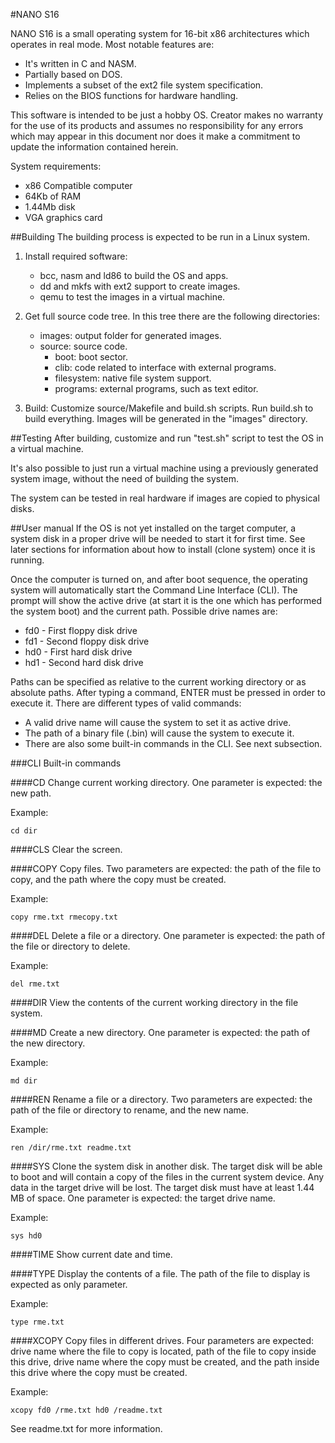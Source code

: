 #NANO S16

NANO S16 is a small operating system for 16-bit x86 architectures which operates in real mode. Most notable features are:
* It's written in C and NASM.
* Partially based on DOS.
* Implements a subset of the ext2 file system specification.
* Relies on the BIOS functions for hardware handling.

This software is intended to be just a hobby OS. Creator makes no warranty for the use of its products and assumes no responsibility for any errors which may appear in this document nor does it make a commitment to update the information contained herein.

System requirements:
* x86 Compatible computer
* 64Kb of RAM
* 1.44Mb disk
* VGA graphics card

##Building
The building process is expected to be run in a Linux system.

1. Install required software:
    * bcc, nasm and ld86 to build the OS and apps.
    * dd and mkfs with ext2 support to create images.
    * qemu to test the images in a virtual machine.

2. Get full source code tree. In this tree there are the following directories:
    * images: output folder for generated images.
    * source: source code.
        * boot: boot sector.
        * clib: code related to interface with external programs.
        * filesystem: native file system support.
        * programs: external programs, such as text editor.

3. Build: Customize source/Makefile and build.sh scripts. Run build.sh to build everything. Images will be generated in the "images" directory.

##Testing
After building, customize and run "test.sh" script to test the OS in a virtual machine.

It's also possible to just run a virtual machine using a previously generated system image, without the need of building the system.

The system can be tested in real hardware if images are copied to physical disks.

##User manual
If the OS is not yet installed on the target computer, a system disk in a proper drive will be needed to start it for first time. See later sections for information about how to install (clone system) once it is running.

Once the computer is turned on, and after boot sequence, the operating system will automatically start the Command Line Interface (CLI). The prompt will show the active drive (at start it is the one which has performed the system boot) and the current path. Possible drive names are:
* fd0 - First floppy disk drive
* fd1 - Second floppy disk drive
* hd0 - First hard disk drive
* hd1 - Second hard disk drive

Paths can be specified as relative to the current working directory or as absolute paths. After typing a command, ENTER must be pressed in order to execute it. There are different types of valid commands:
* A valid drive name will cause the system to set it as active drive.
* The path of a binary file (.bin) will cause the system to execute it.
* There are also some built-in commands in the CLI. See next subsection.

###CLI Built-in commands

####CD
Change current working directory. One parameter is expected: the new path.

Example:
```
cd dir
```

####CLS
Clear the screen.

####COPY
Copy files. Two parameters are expected: the path of the file to copy, and the path where the copy must be created.

Example:
```
copy rme.txt rmecopy.txt
```

####DEL
Delete a file or a directory. One parameter is expected: the path of the file or directory to delete.

Example:
```
del rme.txt
```

####DIR
View the contents of the current working directory in the file system.

####MD
Create a new directory. One parameter is expected: the path of the new directory.

Example:
```
md dir
```

####REN
Rename a file or a directory. Two parameters are expected: the path of the file or directory to rename, and the new name.

Example:
```
ren /dir/rme.txt readme.txt
```

####SYS
Clone the system disk in another disk. The target disk will be able to boot and will contain a copy of the files in the current system device. Any data in the target drive will be lost. The target disk must have at least 1.44 MB of space. One parameter is expected: the target drive name.

Example:
```
sys hd0
```

####TIME
Show current date and time.

####TYPE
Display the contents of a file. The path of the file to display is expected as only parameter.

Example:
```
type rme.txt
```

####XCOPY
Copy files in different drives. Four parameters are expected: drive name where the file to copy is located, path of the file to copy inside this drive, drive name where the copy must be created, and the path inside this drive where the copy must be created.

Example:
```
xcopy fd0 /rme.txt hd0 /readme.txt
```




See readme.txt for more information.
